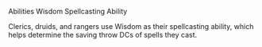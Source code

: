 Abilities
Wisdom
Spellcasting Ability
<p>
  Clerics, druids, and rangers use Wisdom as their spellcasting ability, which helps determine the saving throw DCs of spells they cast.
</p>
